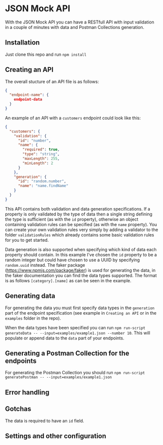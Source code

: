 # JSON Mock API

With the JSON Mock API you can have a RESTfull API with input validation 
in a couple of minutes with data and Postman Collections generation.

## Installation
Just clone this repo and run `npm install`

## Creating an API
The overall stucture of an API file is as follows:

``` json
{
  "endpoint-name": {
    endpoint-data
  }
}
```

An example of an API with a `customers` endpoint could look like this:
``` json
{
  "customers": {
    "validation": {
      "id": "number",
      "name": {
        "required": true,
        "type": "string",
        "maxLength": 255,
        "minLength": 2
      }
    },
    "generation": {
      "id": "random.number",
      "name": "name.findName"
    }
  }
}
```
This API contains both validation and data generation specifications. 
If a property is only validated by the type of data then a single string defining the type is sufficient (as with the `id` property), otherwise an object containing validation rules can be specified (as with the `name` property).
You can create your own validation rules very simply by adding a validator to the folder `validationRules` which already contains some basic validation rules for you to get started.

Data generation is also supported when specifying which kind of data each property should contain. In this example I've chosen the `id` property to be a random integer but could have chosen to use a UUID by specifying `random.uuid` instead. The faker package (https://www.npmjs.com/package/faker) is used for generating the data, in the faker documentation you can find the data types supported. The format is as follows `[category].[name]` as can be seen in the example.

## Generating data
For generating the data you must first specify data types in the `generation` part of the endpoint specification (see example in `Creating an API` or in the `examples` folder in the repo).

When the data types have been specified you can run `npm run-script generateData -- --input=examples/example1.json --number 10`. This will populate or append data to the `data` part of your endpoints.

## Generating a Postman Collection for the endpoints
For generating the Postman Collection you should run `npm run-script generatePostman -- --input=examples/example1.json`

## Error handling

## Gotchas
The data is required to have an `id` field.

## Settings and other configuration